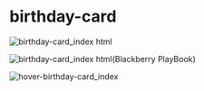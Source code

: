 
# birthday-card

![birthday-card_index html](https://github.com/randjelovic-jelena/birthday-card/assets/125824089/bb64a62e-4ab5-4b17-a0b1-721212b80c3c)

![birthday-card_index html(Blackberry PlayBook)](https://github.com/randjelovic-jelena/birthday-card/assets/125824089/b2ac2443-8cd9-4022-8b9b-624fee5102d5)

![hover-birthday-card_index](https://github.com/randjelovic-jelena/birthday-card/assets/125824089/21477528-d6bd-45f8-a3e2-aeec12bf2387)

